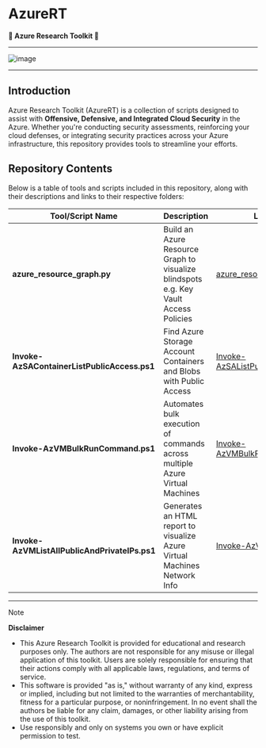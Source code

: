 # AzureRT  
**🔎 Azure Research Toolkit 🔬**  

---

![image](https://github.com/user-attachments/assets/8e68f06d-d2b4-4711-a326-9875818823d0)

---

## Introduction  
Azure Research Toolkit (AzureRT) is a collection of scripts designed to assist with **Offensive, Defensive, and Integrated Cloud Security** in the Azure. Whether you're conducting security assessments, reinforcing your cloud defenses, or integrating security practices across your Azure infrastructure, this repository provides tools to streamline your efforts.  

## Repository Contents  
Below is a table of tools and scripts included in this repository, along with their descriptions and links to their respective folders:  

|Tool/Script Name|Description|Link|
|---|---|---|
|**azure_resource_graph.py**|Build an Azure Resource Graph to visualize blindspots e.g. Key Vault Access Policies|[azure_resource_graph](./azure_resource_graph)|
|**Invoke-AzSAContainerListPublicAccess.ps1**|Find Azure Storage Account Containers and Blobs with Public Access|[Invoke-AzSAListPublicAccess](./Invoke-AzSAListPublicAccess)|
|**Invoke-AzVMBulkRunCommand.ps1**|Automates bulk execution of commands across multiple Azure Virtual Machines|[Invoke-AzVMBulkRunCommand](./Invoke-AzVMBulkRunCommand)|
|**Invoke-AzVMListAllPublicAndPrivateIPs.ps1**|Generates an HTML report to visualize Azure Virtual Machines Network Info|[Invoke-AzVMInfo](./Invoke-AzVMInfo)|

---
> [!NOTE]
> **Disclaimer**
> - This Azure Research Toolkit is provided for educational and research purposes only. The authors are not responsible for any misuse or illegal application of this toolkit. Users are solely responsible for ensuring that their actions comply with all applicable laws, regulations, and terms of service.
> - This software is provided "as is," without warranty of any kind, express or implied, including but not limited to the warranties of merchantability, fitness for a particular purpose, or noninfringement. In no event shall the authors be liable for any claim, damages, or other liability arising from the use of this toolkit.
> - Use responsibly and only on systems you own or have explicit permission to test.
